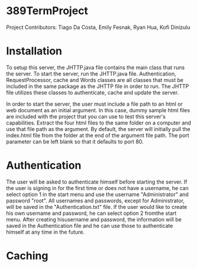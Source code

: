 # 389TermProject
Project Contributors: Tiago Da Costa, Emily Fesnak, Ryan Hua, Kofi Dinizulu
# Installation
To setup this server, the JHTTP.java file contains the main class that runs the server. To start the server, run the JHTTP.java file. Authentication, RequestProcessor, cache and Words classes are all classes that must be included in the same package as the JHTTP file in order to run. The JHTTP file utilizes these classes to authenticate, cache and update the server.

In order to start the server, the user must include a file path to an html or web document as an initial argument. In this case, dummy sample html files are included with the project that you can use to test this server's capabilities. Extract the four html files to the same folder on a computer and use that file path as the argument. By default, the server will initially pull the index.html file from the folder at the end of the argument file path. The port parameter can be left blank so that it defaults to port 80. 

# Authentication
The user will be asked to authenticate himself before starting the server. If the user is signing in for the first time or does not have a username, he can select option 1 in the start menu and use the username "Administrator" and password "root". All usernames and passwords, except for Administrator, will be saved in the "Authentication.txt" file. If the user would like to create his own username and password, he can select option 2 fromthe start menu. After creating hisusername and password, the information will be saved in the Authentication file and he can use those to authenticate himself at any time in the future.

# Caching
